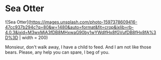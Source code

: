 # Sea Otter

![Sea Otter](https://images.unsplash.com/photo-1597378609416-47cc937b294c?q=80&w=1480&auto=format&fit=crop&ixlib=rb-4.0.3&ixid=M3wxMjA3fDB8MHxwaG90by1wYWdlfHx8fGVufDB8fHx8fA%3D%3D | width = 200)

Monsieur, don't walk away, I have a child to feed. And I am not like those bears. Please, any help you can spare, I beg of you.
